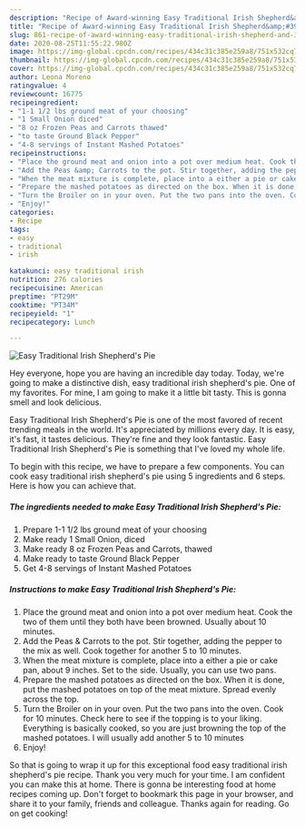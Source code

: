 ```yaml
---
description: "Recipe of Award-winning Easy Traditional Irish Shepherd&amp;#39;s Pie"
title: "Recipe of Award-winning Easy Traditional Irish Shepherd&amp;#39;s Pie"
slug: 861-recipe-of-award-winning-easy-traditional-irish-shepherd-and-39-s-pie
date: 2020-08-25T11:55:22.980Z
image: https://img-global.cpcdn.com/recipes/434c31c385e259a8/751x532cq70/easy-traditional-irish-shepherds-pie-recipe-main-photo.jpg
thumbnail: https://img-global.cpcdn.com/recipes/434c31c385e259a8/751x532cq70/easy-traditional-irish-shepherds-pie-recipe-main-photo.jpg
cover: https://img-global.cpcdn.com/recipes/434c31c385e259a8/751x532cq70/easy-traditional-irish-shepherds-pie-recipe-main-photo.jpg
author: Leona Moreno
ratingvalue: 4
reviewcount: 16775
recipeingredient:
- "1-1 1/2 lbs ground meat of your choosing"
- "1 Small Onion diced"
- "8 oz Frozen Peas and Carrots thawed"
- "to taste Ground Black Pepper"
- "4-8 servings of Instant Mashed Potatoes"
recipeinstructions:
- "Place the ground meat and onion into a pot over medium heat. Cook the two of them until they both have been browned. Usually about 10 minutes."
- "Add the Peas &amp; Carrots to the pot. Stir together, adding the pepper to the mix as well. Cook together for another 5 to 10 minutes."
- "When the meat mixture is complete, place into a either a pie or cake pan, about 9 inches. Set to the side. Usually, you can use two pans."
- "Prepare the mashed potatoes as directed on the box. When it is done, put the mashed potatoes on top of the meat mixture. Spread evenly across the top."
- "Turn the Broiler on in your oven. Put the two pans into the oven. Cook for 10 minutes. Check here to see if the topping is to your liking. Everything is basically cooked, so you are just browning the top of the mashed potatoes. I will usually add another 5 to 10 minutes"
- "Enjoy!"
categories:
- Recipe
tags:
- easy
- traditional
- irish

katakunci: easy traditional irish 
nutrition: 276 calories
recipecuisine: American
preptime: "PT29M"
cooktime: "PT34M"
recipeyield: "1"
recipecategory: Lunch

---
```



![Easy Traditional Irish Shepherd&#39;s Pie](https://img-global.cpcdn.com/recipes/434c31c385e259a8/751x532cq70/easy-traditional-irish-shepherds-pie-recipe-main-photo.jpg)

Hey everyone, hope you are having an incredible day today. Today, we're going to make a distinctive dish, easy traditional irish shepherd&#39;s pie. One of my favorites. For mine, I am going to make it a little bit tasty. This is gonna smell and look delicious.

Easy Traditional Irish Shepherd&#39;s Pie is one of the most favored of recent trending meals in the world. It's appreciated by millions every day. It is easy, it's fast, it tastes delicious. They're fine and they look fantastic. Easy Traditional Irish Shepherd&#39;s Pie is something that I've loved my whole life.




To begin with this recipe, we have to prepare a few components. You can cook easy traditional irish shepherd&#39;s pie using 5 ingredients and 6 steps. Here is how you can achieve that.

<!--inarticleads1-->

##### The ingredients needed to make Easy Traditional Irish Shepherd&#39;s Pie:

1. Prepare 1-1 1/2 lbs ground meat of your choosing
1. Make ready 1 Small Onion, diced
1. Make ready 8 oz Frozen Peas and Carrots, thawed
1. Make ready to taste Ground Black Pepper
1. Get 4-8 servings of Instant Mashed Potatoes




<!--inarticleads2-->

##### Instructions to make Easy Traditional Irish Shepherd&#39;s Pie:

1. Place the ground meat and onion into a pot over medium heat. Cook the two of them until they both have been browned. Usually about 10 minutes.
1. Add the Peas &amp; Carrots to the pot. Stir together, adding the pepper to the mix as well. Cook together for another 5 to 10 minutes.
1. When the meat mixture is complete, place into a either a pie or cake pan, about 9 inches. Set to the side. Usually, you can use two pans.
1. Prepare the mashed potatoes as directed on the box. When it is done, put the mashed potatoes on top of the meat mixture. Spread evenly across the top.
1. Turn the Broiler on in your oven. Put the two pans into the oven. Cook for 10 minutes. Check here to see if the topping is to your liking. Everything is basically cooked, so you are just browning the top of the mashed potatoes. I will usually add another 5 to 10 minutes
1. Enjoy!




So that is going to wrap it up for this exceptional food easy traditional irish shepherd&#39;s pie recipe. Thank you very much for your time. I am confident you can make this at home. There is gonna be interesting food at home recipes coming up. Don't forget to bookmark this page in your browser, and share it to your family, friends and colleague. Thanks again for reading. Go on get cooking!
